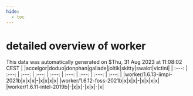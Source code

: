 ```yaml
---
hide:
  - toc
---
```


detailed overview of worker
===========================


This data was automatically generated on $Thu, 31 Aug 2023 at 11:08:02 CEST
| |accelgor|doduo|donphan|gallade|joltik|skitty|swalot|victini|
| :---: | :---: | :---: | :---: | :---: | :---: | :---: | :---: | :---: |
|worker/1.6.13-iimpi-2021b|x|x|x|-|x|x|x|x|
|worker/1.6.12-foss-2021b|x|x|x|-|x|x|x|x|
|worker/1.6.11-intel-2019b|-|x|x|-|x|x|-|x|
